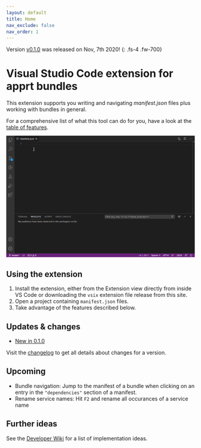 ```yaml
---
layout: default
title: Home
nav_exclude: false
nav_order: 1
---
```


Version [v0.1.0](updates/v0.1.0.md) was released on Nov, 7th 2020!
{: .fs-4 .fw-700}

# Visual Studio Code extension for apprt bundles

This extension supports you writing and navigating *manifest.json* files plus working with bundles in general.

For a comprehensive list of what this tool can do for you, have a look at the [table of features](FEATURES.md). 

![Features Demo](images/demo.gif)

## Using the extension

1. Install the extension, either from the Extension view directly from inside VS Code or downloading the `vsix` extension file release from this site.
2. Open a project containing `manifest.json` files.
3. Take advantage of the features described below.

## Updates & changes

 
* [New in 0.1.0](updates/v0.1.0.md)

Visit the [changelog](CHANGELOG.md) to get all details about changes for a version. 


## Upcoming

* Bundle navigation: Jump to the manifest of a bundle when clicking on an entry in the `"dependencies"` section of a manifest.
* Rename service names: Hit `F2` and rename all occurances of a service name

## Further ideas

See the [Developer Wiki](https://github.com/ctjdr/vscode-apprt-bundles/wiki/Implementation-Ideas) for a list of implementation ideas.
